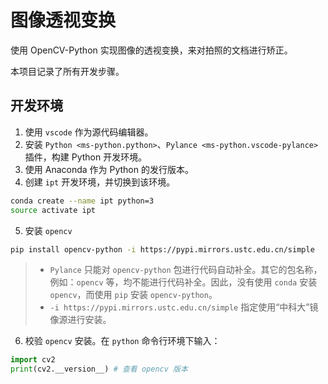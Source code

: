 # 图像透视变换

使用 OpenCV-Python 实现图像的透视变换，来对拍照的文档进行矫正。

本项目记录了所有开发步骤。



## 开发环境

1. 使用 `vscode` 作为源代码编辑器。
2. 安装 `Python <ms-python.python>`、`Pylance <ms-python.vscode-pylance>` 插件，构建 Python 开发环境。
3. 使用 Anaconda 作为 Python 的发行版本。
4. 创建 `ipt` 开发环境，并切换到该环境。

```sh
conda create --name ipt python=3
source activate ipt
```

5. 安装 `opencv`

```sh
pip install opencv-python -i https://pypi.mirrors.ustc.edu.cn/simple
```

> - `Pylance` 只能对 `opencv-python` 包进行代码自动补全。其它的包名称，例如：`opencv` 等，均不能进行代码补全。因此，没有使用 `conda` 安装 `opencv`，而使用 `pip` 安装 `opencv-python`。
> - `-i https://pypi.mirrors.ustc.edu.cn/simple` 指定使用“中科大”镜像源进行安装。

6. 校验 `opencv` 安装。在 `python` 命令行环境下输入：

```python
import cv2
print(cv2.__version__) # 查看 opencv 版本
```

